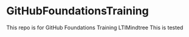 # GitHubFoundationsTraining
This repo is for GitHub Foundations Training LTIMindtree 
This is tested
